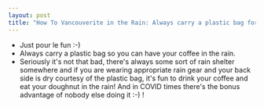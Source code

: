 ```yaml
---
layout: post
title: "How To Vancouverite in the Rain: Always carry a plastic bag for outdoor coffee and doughnuts in the rain"
---
```

* Just pour le fun :-)
* Always carry a plastic bag so you can have your coffee in the rain.
* Seriously it's not that bad, there's always some sort of rain shelter somewhere and if you are wearing appropriate rain gear and your back side is dry courtesy of the plastic bag, it's fun to drink your coffee and eat your doughnut in the rain! And in COVID times there's the bonus advantage of nobody else doing it :-) !

